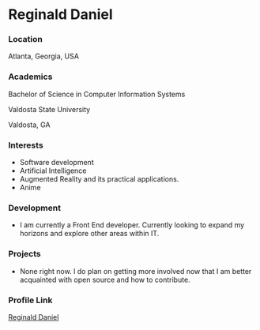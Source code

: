 # Reginald Daniel

### Location

Atlanta, Georgia, USA

### Academics

Bachelor of Science in Computer Information Systems

Valdosta State University

Valdosta, GA

### Interests

- Software development
- Artificial Intelligence
- Augmented Reality and its practical applications.
- Anime

### Development

- I am currently a Front End developer. Currently looking to expand my horizons and explore other areas within IT.

### Projects

- None right now. I do plan on getting more involved now that I am better acquainted with open source and how to contribute.

### Profile Link

[Reginald Daniel](https://github.com/reggied924)
